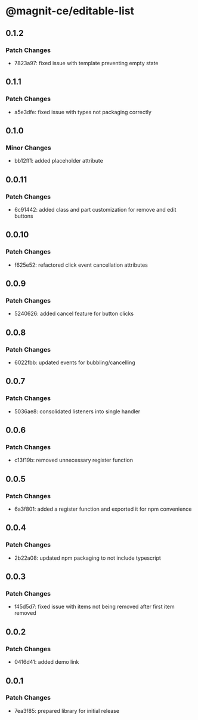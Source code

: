 # @magnit-ce/editable-list

## 0.1.2

### Patch Changes

- 7823a97: fixed issue with template preventing empty state

## 0.1.1

### Patch Changes

- a5e3dfe: fixed issue with types not packaging correctly

## 0.1.0

### Minor Changes

- bb12ff1: added placeholder attribute

## 0.0.11

### Patch Changes

- 6c91442: added class and part customization for remove and edit buttons

## 0.0.10

### Patch Changes

- f625e52: refactored click event cancellation attributes

## 0.0.9

### Patch Changes

- 5240626: added cancel feature for button clicks

## 0.0.8

### Patch Changes

- 6022fbb: updated events for bubbling/cancelling

## 0.0.7

### Patch Changes

- 5036ae8: consolidated listeners into single handler

## 0.0.6

### Patch Changes

- c13f19b: removed unnecessary register function

## 0.0.5

### Patch Changes

- 6a3f801: added a register function and exported it for npm convenience

## 0.0.4

### Patch Changes

- 2b22a08: updated npm packaging to not include typescript

## 0.0.3

### Patch Changes

- f45d5d7: fixed issue with items not being removed after first item removed

## 0.0.2

### Patch Changes

- 0416d41: added demo link

## 0.0.1

### Patch Changes

- 7ea3f85: prepared library for initial release
